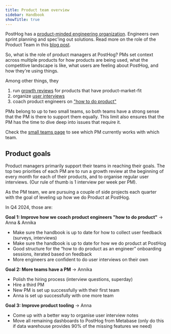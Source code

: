 ```yaml
---
title: Product team overview
sidebar: Handbook
showTitle: true
---
```


PostHog has a [product-minded engineering organization](/blog/turning-engineers-into-product-people). Engineers own sprint planning and spec'ing out solutions. Read more on the role of the Product Team in this [blog post](/blog/product-at-posthog).

So, what is the role of product managers at PostHog? PMs set context across multiple products for how products are being used, what the competitive landscape is like, what users are feeling about PostHog, and how they're using things.

Among other things, they

1. run [growth reviews](/handbook/product/per-product-growth-reviews) for products that have product-market-fit
2. organize [user interviews](/handbook/product/user-feedback)
3. coach product engineers on ["how to do product"](/handbook/engineering/product-engineering)

PMs belong to up to two small teams, so both teams have a strong sense that the PM is there to support them equally. This limit also ensures that the PM has the time to dive deep into issues that require it.

Check the [small teams page](/teams) to see which PM currently works with which team.

## Product goals

Product managers primarily support their teams in reaching their goals. The top two priorities of each PM are to run a growth review at the beginning of every month for each of their products, and to organise regular user interviews. (Our rule of thumb is 1 interview per week per PM).

As the PM team, we are pursuing a couple of side projects each quarter with the goal of leveling up how we do Product at PostHog.

In Q4 2024, those are:

**Goal 1: Improve how we coach product engineers "how to do product"** -> Anna & Annika
* Make sure the handbook is up to date for how to collect user feedback (surveys, interviews)
* Make sure the handbook is up to date for how we do product at PostHog
* Good structure for the “how to do product as an engineer” onboarding sessions, iterated based on feedback
* More engineers are confident to do user interviews on their own

**Goal 2: More teams have a PM** -> Annika
* Polish the hiring process (interview questions, superday)
* Hire a third PM
* New PM is set up successfully with their first team
* Anna is set up successfully with one more team

**Goal 3: Improve product tooling** -> Anna
* Come up with a better way to organise user interview notes
* Move all remaining dashboards to PostHog from Metabase (only do this if data warehouse provides 90% of the missing features we need)

